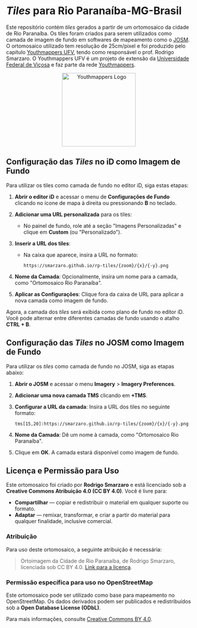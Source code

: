 # *Tiles* para Rio Paranaíba-MG-Brasil  


Este repositório contém *tiles* gerados a partir de um ortomosaico da cidade de Rio Paranaíba. Os tiles foram criados para serem utilizados como camada de imagem de fundo em softwares de mapeamento como o [JOSM](https://josm.openstreetmap.de/). O ortomosaico utilizado tem resolução de 25cm/pixel e foi produzido pelo capítulo [Youthmappers UFV](https://www.instagram.com/youthmappers.ufv/), tendo como responsável o prof. Rodrigo Smarzaro. O Youthmappers UFV é um projeto de extensão da [Universidade Federal de Viçosa](https://www.ufv.br/campus-rio-paranaiba/) e faz parte da rede [Youthmappers](https://www.youthmappers.org/).

<p align="center">
  <img src="https://upload.wikimedia.org/wikipedia/commons/thumb/d/d6/YouthMappersUFV_transparente.png/240px-YouthMappersUFV_transparente.png" alt="Youthmappers Logo" width="200">
</p>

## Configuração das *Tiles* no iD como Imagem de Fundo

Para utilizar os tiles como camada de fundo no editor iD, siga estas etapas:

1. **Abrir o editor iD** e acessar o menu de **Configurações de Fundo** clicando no ícone de mapa à direita ou pressionando **B** no teclado.

2. **Adicionar uma URL personalizada** para os tiles:
   - No painel de fundo, role até a seção "Imagens Personalizadas" e clique em **Custom** (ou "Personalizado").

3. **Inserir a URL dos tiles**: 
   - Na caixa que aparece, insira a URL no formato:
     
     ```
     https://smarzaro.github.io/rp-tiles/{zoom}/{x}/{-y}.png
     ```

4. **Nome da Camada**: Opcionalmente, insira um nome para a camada, como "Ortomosaico Rio Paranaíba".

5. **Aplicar as Configurações**: Clique fora da caixa de URL para aplicar a nova camada como imagem de fundo.

Agora, a camada dos *tiles* será exibida como plano de fundo no editor iD. Você pode alternar entre diferentes camadas de fundo usando o atalho **CTRL + B**.
         
## Configuração das *Tiles* no JOSM como Imagem de Fundo

Para utilizar os *tiles* como camada de fundo no JOSM, siga as etapas abaixo:

1.  **Abrir o JOSM** e acessar o menu **Imagery** > **Imagery Preferences**.
    
2.  **Adicionar uma nova camada TMS** clicando em **+TMS**.
    
3.  **Configurar a URL da camada**: Insira a URL dos tiles no seguinte formato:
     
    `tms[15,20]:https://smarzaro.github.io/rp-tiles/{zoom}/{x}/{-y}.png` 
    
4.  **Nome da Camada**: Dê um nome à camada, como "Ortomosaico Rio Paranaíba".
    
5.  Clique em **OK**. A camada estará disponível como imagem de fundo.

## Licença e Permissão para Uso

Este ortomosaico foi criado por **Rodrigo Smarzaro** e está licenciado sob a **Creative Commons Atribuição 4.0 (CC BY 4.0)**. Você é livre para:
- **Compartilhar** — copiar e redistribuir o material em qualquer suporte ou formato.
- **Adaptar** — remixar, transformar, e criar a partir do material para qualquer finalidade, inclusive comercial.

### Atribuição
Para uso deste ortomosaico, a seguinte atribuição é necessária:
> Ortoimagem da Cidade de Rio Paranaíba, de Rodrigo Smarzaro, licenciada sob CC BY 4.0. [Link para a licença](https://creativecommons.org/licenses/by/4.0/).

### Permissão específica para uso no OpenStreetMap
Este ortomosaico pode ser utilizado como base para mapeamento no OpenStreetMap. Os dados derivados podem ser publicados e redistribuídos sob a **Open Database License (ODbL)**.

Para mais informações, consulte [Creative Commons BY 4.0](https://creativecommons.org/licenses/by/4.0/).
